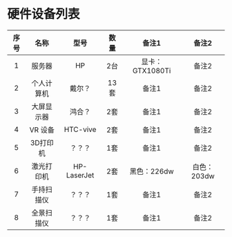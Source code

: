 # 硬件设备列表

|  序号  |  名称  |  型号  |  数量   |  备注1   |  备注2   |
|  :----:  |  :----:  |  :----:  |  :----:  |  :----:  |  :----:  |
|    1   |  服务器  |  HP  |  2台   |  显卡：GTX1080Ti   |  备注2   |
|    2   |  个人计算机  |  戴尔？  |  13套   |  备注1   |  备注2   |
|    3   |  大屏显示器  |  鸿合？  |  2套   |  备注1   |  备注2   |
|    4   |  VR 设备  |  HTC-vive  |  2套   |  备注1   |  备注2   |
|    5   |  3D打印机  |  ？？？  |  1套   |  备注1   |  备注2   |
|    6   |  激光打印机  | HP-LaserJet |  2套   |  黑色：226dw   |  白色：203dw   |
|    7   |  手持扫描仪  |  ？？？  |  1套   |  备注1   |  备注2   |
|    8   |  全景扫描仪  |  ？？？  |  1套   |  备注1   |  备注2   |

